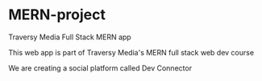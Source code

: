 # MERN-project
Traversy Media Full Stack MERN app

This web app is part of Traversy Media's MERN full stack web dev course

We are creating a social platform called Dev Connector 
